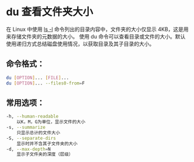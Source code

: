 # du ﻿查看文件夹大小
在 Linux 中使用 [ls -l](https://gnu-linux.readthedocs.io/zh/latest/Chapter01/00_ls.html#cmd-ls) 命令列出的目录内容中，文件夹的大小仅显示 4KB，这是用来存储文件夹的元数据的大小。
使用 du 命令可以查看目录或文件的大小。默认使用递归方式总结磁盘使用情况，以获取目录及其子目录的大小。
## 命令格式：
```bash
du [OPTION]... [FILE]...
du [OPTION]... --files0-from=F
```
## 常用选项：
```bash
-h, --human-readable
    以K，M，G为单位，显示文件的大小
-s, --summarize
    只显示总计的文件大小
-S, --separate-dirs
    显示时并不含其子文件夹的大小
-d, --max-depth=N
    显示子文件夹的深度（层级）
```